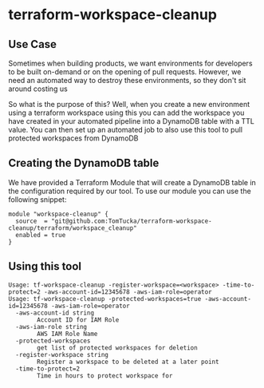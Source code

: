 # terraform-workspace-cleanup


## Use Case

Sometimes when building products, we want environments for developers to be built on-demand or on the opening of pull requests. However,
we need an automated way to destroy these environments, so they don't sit around costing us $$$$

So what is the purpose of this? Well, when you create a new environment using a terraform workspace using this you can add the workspace you have
created in your automated pipeline into a DynamoDB table with a TTL value. You can then set up an automated job to also use this tool to
pull protected workspaces from DynamoDB

## Creating the DynamoDB table

We have provided a Terraform Module that will create a DynamoDB table in the configuration required by our tool.
To use our module you can use the following snippet:

```
module "workspace-cleanup" {
  source  = "git@github.com:TomTucka/terraform-workspace-cleanup/terraform/workspace_cleanup"
  enabled = true
}
```

## Using this tool

```
Usage: tf-workspace-cleanup -register-workspace=<workspace> -time-to-protect=2 -aws-account-id=12345678 -aws-iam-role=operator
Usage: tf-workspace-cleanup -protected-workspaces=true -aws-account-id=12345678 -aws-iam-role=operator
  -aws-account-id string
    	Account ID for IAM Role
  -aws-iam-role string
    	AWS IAM Role Name
  -protected-workspaces
    	get list of protected workspaces for deletion
  -register-workspace string
    	Register a workspace to be deleted at a later point
  -time-to-protect=2
        Time in hours to protect workspace for
```
